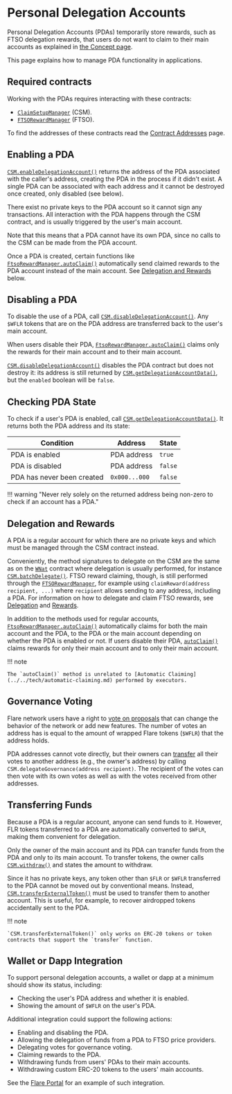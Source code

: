 # Personal Delegation Accounts

Personal Delegation Accounts (PDAs) temporarily store rewards, such as FTSO delegation rewards, that users do not want to claim to their main accounts as explained in [the Concept page](../../tech/personal-delegation-account.md).

This page explains how to manage PDA functionality in applications.

## Required contracts

Working with the PDAs requires interacting with these contracts:

* [`ClaimSetupManager`](ClaimSetupManager.md) (CSM).
* [`FTSORewardManager`](FtsoRewardManager.md) (FTSO).

To find the addresses of these contracts read the [Contract Addresses](../getting-started/contract-addresses.md) page.

## Enabling a PDA

[`CSM.enableDelegationAccount()`](ClaimSetupManager.md#fn_enabledelegationaccount_f0977215) returns the address of the PDA associated with the caller's address, creating the PDA in the process if it didn't exist.
A single PDA can be associated with each address and it cannot be destroyed once created, only disabled (see below).

There exist no private keys to the PDA account so it cannot sign any transactions.
All interaction with the PDA happens through the CSM contract, and is usually triggered by the user's main account.

Note that this means that a PDA cannot have its own PDA, since no calls to the CSM can be made from the PDA account.

Once a PDA is created, certain functions like [`FtsoRewardManager.autoClaim()`](FtsoRewardManager.md#fn_autoclaim_8dc305fa) automatically send claimed rewards to the PDA account instead of the main account.
See [Delegation and Rewards](#delegation-and-rewards) below.

## Disabling a PDA

To disable the use of a PDA, call [`CSM.disableDelegationAccount()`](ClaimSetupManager.md#fn_disabledelegationaccount_2394deb1).
Any `$WFLR` tokens that are on the PDA address are transferred back to the user's main account.

When users disable their PDA, [`FtsoRewardManager.autoClaim()`](FtsoRewardManager.md#fn_autoclaim_8dc305fa) claims only the rewards for their main account and to their main account.

[`CSM.disableDelegationAccount()`](ClaimSetupManager.md#fn_disabledelegationaccount_2394deb1) disables the PDA contract but does not destroy it: its address is still returned by [`CSM.getDelegationAccountData()`](ClaimSetupManager.md#fn_getdelegationaccountdata_17a1e3fc), but the `enabled` boolean will be `false`.

## Checking PDA State

To check if a user's PDA is enabled, call [`CSM.getDelegationAccountData()`](ClaimSetupManager.md#fn_getdelegationaccountdata_17a1e3fc).
It returns both the PDA address and its state:

| Condition                  | Address       | State   |
| -------------------------- | ------------- | ------- |
| PDA is enabled             | PDA address   | `true`  |
| PDA is disabled            | PDA address   | `false` |
| PDA has never been created | `0x000...000` | `false` |

!!! warning "Never rely solely on the returned address being non-zero to check if an account has a PDA."

## Delegation and Rewards

A PDA is a regular account for which there are no private keys and which must be managed through the CSM contract instead.

Conveniently, the method signatures to delegate on the CSM are the same as on the [`WNat`](WNat.md) contract where delegation is usually performed, for instance [`CSM.batchDelegate()`](ClaimSetupManager.md#fn_batchdelegate_dc4fcda7).
FTSO reward claiming, though, is still performed through the [`FTSORewardManager`](FtsoRewardManager.md), for example using `claimReward(address recipient, ...)` where `recipient` allows sending to any address, including a PDA.
For information on how to delegate and claim FTSO rewards, see [Delegation](../../tech/ftso.md#delegation) and [Rewards](../../tech/ftso.md#rewards).

In addition to the methods used for regular accounts, [`FtsoRewardManager.autoClaim()`](FtsoRewardManager.md#fn_autoclaim_8dc305fa) automatically claims for both the main account and the PDA, to the PDA or the main account depending on whether the PDA is enabled or not.
If users disable their PDA, [`autoClaim()`](FtsoRewardManager.md#fn_autoclaim_8dc305fa) claims rewards for only their main account and to only their main account.

!!! note

    The `autoClaim()` method is unrelated to [Automatic Claiming](../../tech/automatic-claiming.md) performed by executors.

## Governance Voting

Flare network users have a right to [vote on proposals](../../tech/governance.md) that can change the behavior of the network or add new features.
The number of votes an address has is equal to the amount of wrapped Flare tokens (`$WFLR`) that the address holds.

PDA addresses cannot vote directly, but their owners can [transfer](../../tech/governance.md#vote-transfer) all their votes to another address (e.g., the owner's address) by calling `CSM.delegateGovernance(address recipient)`.
The recipient of the votes can then vote with its own votes as well as with the votes received from other addresses.

## Transferring Funds

Because a PDA is a regular account, anyone can send funds to it.
However, FLR tokens transferred to a PDA are automatically converted to `$WFLR`, making them convenient for delegation.

Only the owner of the main account and its PDA can transfer funds from the PDA and only to its main account.
To transfer tokens, the owner calls [`CSM.withdraw()`](ClaimSetupManager.md#fn_withdraw_2e1a7d4d) and states the amount to withdraw.

Since it has no private keys, any token other than `$FLR` or `$WFLR` transferred to the PDA cannot be moved out by conventional means.
Instead, [`CSM.transferExternalToken()`](ClaimSetupManager.md#fn_transferexternaltoken_489a8a47) must be used to transfer them to another account.
This is useful, for example, to recover airdropped tokens accidentally sent to the PDA.

!!! note

    `CSM.transferExternalToken()` only works on ERC-20 tokens or token contracts that support the `transfer` function.

## Wallet or Dapp Integration

To support personal delegation accounts, a wallet or dapp at a minimum should show its status, including:

* Checking the user's PDA address and whether it is enabled.
* Showing the amount of `$WFLR` on the user's PDA.

Additional integration could support the following actions:

* Enabling and disabling the PDA.
* Allowing the delegation of funds from a PDA to FTSO price providers.
* Delegating votes for governance voting.
* Claiming rewards to the PDA.
* Withdrawing funds from users' PDAs to their main accounts.
* Withdrawing custom ERC-20 tokens to the users' main accounts.

See the [Flare Portal](https://portal.flare.network) for an example of such integration.
